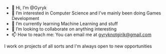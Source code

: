- 👋 Hi, I’m @Gyryk
- 👀 I’m interested in Computer Science and I've mainly been doing Games Development
- 🌱 I’m currently learning Machine Learning and stuff
- 💞️ I’m looking to collaborate on anything interesting
- 📫 How to reach me: You can email me at gyryknotgirik@gmail.com

I work on projects of all sorts and I'm always open to new opportunities
